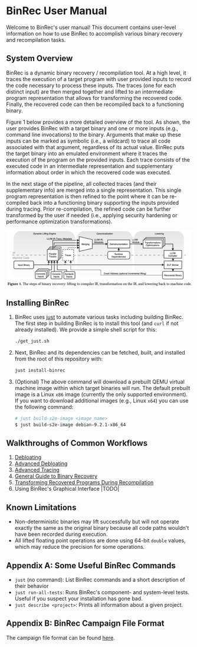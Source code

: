 BinRec User Manual
==================

Welcome to BinRec's user manual! This document contains user-level information
on how to use BinRec to accomplish various binary recovery and recompilation
tasks.

System Overview
---------------

BinRec is a dynamic binary recovery / recompilation tool. At a high level,
it traces the execution of a target program with user provided inputs to record
the code necessary to process these inputs. The traces (one for each distinct
input) are then merged together and lifted to an intermediate program
representation that allows for transforming the recovered code. Finally,
the recovered code can then be recompiled back to a functioning binary.

Figure 1 below provides a more detailed overview of the tool. As shown,
the user provides BinRec with a target binary and one or more inputs
(e.g., command line invocations) to the binary. Arguments that make up these
inputs can be marked as symbolic (i.e., a wildcard) to trace all code
associated with that argument, regardless of its actual value. BinRec puts
the target binary into an emulated environment where it traces the execution
of the program on the provided inputs. Each trace consists of the executed code
in an intermediate representation and supplementary information about order in
which the recovered code was executed.

In the next stage of the pipeline, all collected traces (and their supplementary
info) are merged into a single representation.  This single program
representation is then refined to the point where it can be re-compiled back
into a functioning binary supporting the inputs provided during tracing.
Prior re-compilation, the refined code can be further transformed by the user
if needed (i.e., applying security hardening or performance optimization
transformations).

![Overview of BinRec's Operation](binrec_ov1.png)

Installing BinRec
---------------

1. BinRec uses [just](https://github.com/casey/just#installation) to automate
various tasks including building BinRec. The first step in building BinRec is
to install this tool (and `curl` if not already installed). We provide a simple
shell script for this:

    ```bash
    ./get_just.sh
    ```

2. Next, BinRec and its dependencies can be fetched, built, and installed from
the root of this repository with:

    ```bash
    just install-binrec
    ```

3. (Optional) The above command will download a prebuilt QEMU virtual machine
image within which target binaries will run. The default prebuilt image is a
Linux `x86` image (currently the only supported environment). If you want to
download additional images (e.g., Linux `x64`) you can use the following
command:

   ```bash
   # just build-s2e-image <image_name>
   $ just build-s2e-image debian-9.2.1-x86_64
   ```

Walkthroughs of Common Workflows
--------------------------------

 1. [Debloating](walkthroughs/debloating.md)
 2. [Advanced Debloating](walkthroughs/advanced_debloating.md)
 3. [Advanced Tracing](walkthroughs/advanced_tracing.md)
 4. [General Guide to Binary Recovery](walkthroughs/generalguide.md)
 5. [Transforming Recovered Programs During Recompilation](walkthroughs/transformations.md)
 6. Using BinRec's Graphical Interface |TODO|

Known Limitations
-----------------

- Non-deterministic binaries may lift successfully but will not operate
exactly the same as the original binary because all code paths wouldn't
have been recorded during execution.
- All lifted floating point operations are done using 64-bit `double` values,
which may reduce the precision for some operations.

Appendix A: Some Useful BinRec Commands
--------------------------------------------------

- `just` (no command): List BinRec commands and a short description of
their behavior
- `just run-all-tests`: Runs BinRec's component- and system-level tests.
Useful if you suspect your installation has gone bad.
- `just describe <project>`: Prints all information about a given project.

Appendix B: BinRec Campaign File Format
--------------------------------------------------

The campaign file format can be found [here](./campaign_schema.md).
